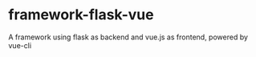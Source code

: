# framework-flask-vue
A framework using flask as backend and vue.js as frontend, powered by vue-cli

